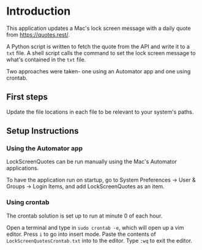 # Introduction
This application updates a Mac's lock screen message with a daily quote from https://quotes.rest/.

A Python script is written to fetch the quote from the API and write it to a `txt` file. A shell script calls the command to set the lock screen message to what's contained in the `txt` file.

Two approaches were taken- one using an Automator app and one using crontab.

## First steps
Update the file locations in each file to be relevant to your system's paths. 

## Setup Instructions

### Using the Automator app
LockScreenQuotes can be run manually using the Mac's Automator applications.

To have the application run on startup, go to System Preferences -> User & Groups -> Login Items, and add LockScreenQuotes as an item.

### Using crontab
The crontab solution is set up to run at minute 0 of each hour. 

Open a terminal and type in `sudo crontab -e`, which will open up a vim editor. Press `i` to go into insert mode. Paste the contents of `LockScreenQuotesCrontab.txt` into to the editor. Type `:wq` to exit the editor. 
